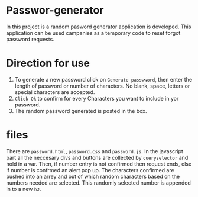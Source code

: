 # Passwor-generator
In this project is a random pasword generator application is developed. This application can be used campanies as a temporary code to reset forgot password requests. 

# Direction for use 
1. To generate a new password click on `Generate passwword`, then enter the length of password or number of characters. No blank, space, letters or special characters are accepted.
2. `Click Ok` to confirm for every Characters you want to include in yor password. 
3. The random password generated is posted in the box.

# files 
There are `password.html`, `password.css` and `password.js`. 
In the javascript part all the neccesary divs and buttons are collected by `cueryselector` and hold in a var. Then, if number entry is not confirmed then request ends, else if number is confrmed  an alert pop up. The characters confirmed are pushed into an arrey and out of which random characters based on the numbers needed are selected. This randomly selected number is appended in to a new `h3`.
